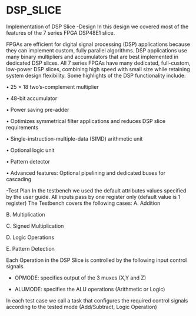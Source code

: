 # DSP_SLICE
Implementation of DSP Slice
-Design
In this design we covered most of the features of the 7 series FPGA DSP48E1 slice.

FPGAs are efficient for digital signal processing (DSP) applications because they can implement custom, fully parallel algorithms. DSP applications use many binary multipliers and accumulators that are best implemented in dedicated DSP slices. All 7 series FPGAs have many dedicated, full-custom, low-power DSP slices, combining high speed with small size while retaining system design flexibility. 
Some highlights of the DSP functionality include:

• 25 × 18 two’s-complement multiplier

• 48-bit accumulator

• Power saving pre-adder

• Optimizes symmetrical filter applications and reduces DSP slice requirements

• Single-instruction-multiple-data (SIMD) arithmetic unit

• Optional logic unit

• Pattern detector

• Advanced features:  Optional pipelining and dedicated buses for cascading

 -Test Plan
  In the testbench we used the default attributes values specified by the user guide.
  All inputs pass by one register only (default value is 1 register)
  The Testbench covers the following cases:
  A.    Addition

  B.    Multiplication

  C.    Signed Multiplication
 
  D.    Logic Operations

  E.    Pattern Detection

  Each Operation in the DSP Slice is controlled by the following input control signals. 

   - OPMODE: specifies output of the 3 muxes (X,Y and Z)

   - ALUMODE: specifies the ALU operations (Arithmetic or Logic)

  In each test case we call a task that configures the required control signals according to the tested mode (Add/Subtract, Logic Operation)
